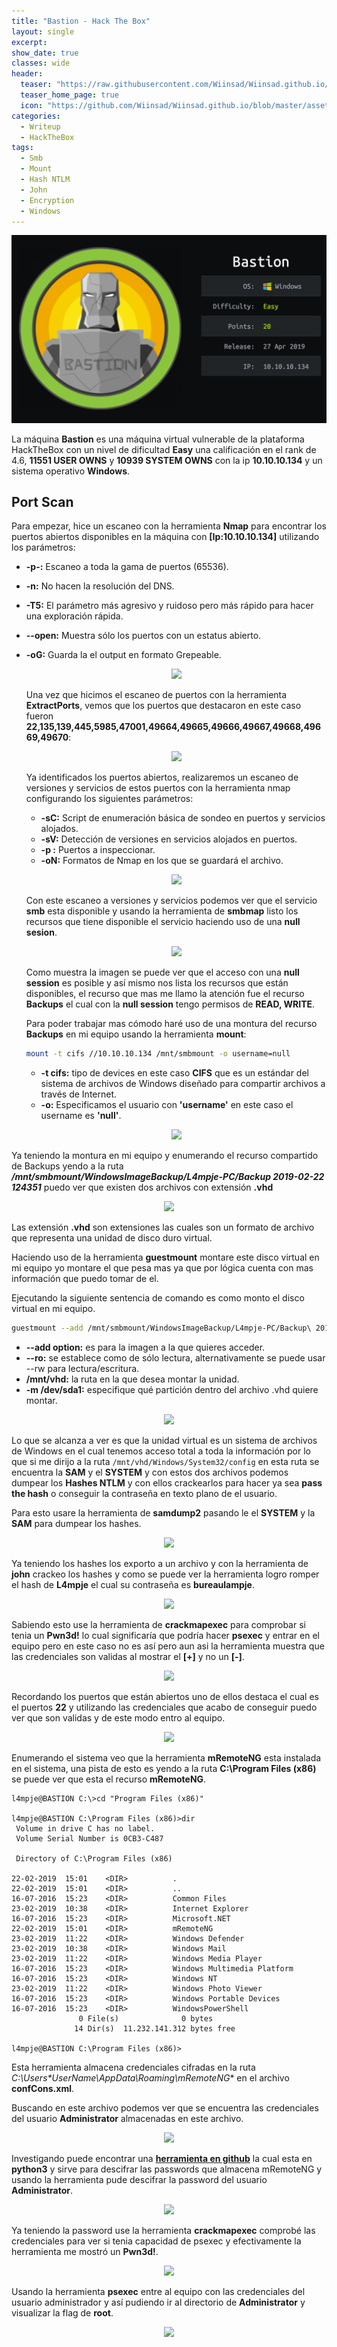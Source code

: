 ```yaml
---
title: "Bastion - Hack The Box"
layout: single
excerpt:
show_date: true
classes: wide
header:
  teaser: "https://raw.githubusercontent.com/Wiinsad/Wiinsad.github.io/master/assets/images/machines/HTB/Bastion/data/Bastion.png"
  teaser_home_page: true
  icon: "https://github.com/Wiinsad/Wiinsad.github.io/blob/master/assets/images/icons/Hackthebox2.png?raw=true"
categories:
  - Writeup
  - HackTheBox
tags:
  - Smb
  - Mount
  - Hash NTLM
  - John
  - Encryption
  - Windows
---
```


<p align="center">
<img src="https://raw.githubusercontent.com/Wiinsad/Wiinsad.github.io/master/assets/images/machines/HTB/Bastion/data/BastionHTB.png">
</p>

La máquina **Bastion** es una máquina virtual vulnerable de la plataforma HackTheBox con un nivel de dificultad **Easy** una calificación en el rank de 4.6, **11551 USER OWNS** y **10939 SYSTEM OWNS** con la ip **10.10.10.134** y un sistema operativo **Windows**.

## Port Scan

Para empezar, hice un escaneo con la herramienta **Nmap** para encontrar los puertos abiertos disponibles en la máquina con **[Ip:10.10.10.134]** utilizando los parámetros:
- **-p-:**    Escaneo a toda la gama de puertos (65536).
- **-n:**     No hacen la resolución del DNS.
- **-T5:**    El parámetro más agresivo y ruidoso pero más rápido para hacer una exploración rápida.
- **--open:** Muestra sólo los puertos con un estatus abierto.
- **-oG:**    Guarda la el output en formato Grepeable.

  <p align="center">
  <img src="https://raw.githubusercontent.com/Wiinsad/winsad/master/assets/images/machines/HTB/Bastion/scan/scanPort.png">
  </p>


  Una vez que hicimos el escaneo de puertos con la herramienta **ExtractPorts**, vemos que los puertos que destacaron en este caso fueron **22,135,139,445,5985,47001,49664,49665,49666,49667,49668,49669,49670**:

  <p align="center">
  <img src="https://raw.githubusercontent.com/Wiinsad/winsad/master/assets/images/machines/HTB/Bastion/scan/Ports.png">
  </p>


  Ya identificados los puertos abiertos, realizaremos un escaneo de versiones y servicios de estos puertos con la herramienta nmap configurando los siguientes parámetros:

  - **-sC:** Script de enumeración básica de sondeo en puertos y servicios alojados.
  - **-sV:** Detección de versiones en servicios alojados en puertos.
  - **-p :** Puertos a inspeccionar.
  - **-oN:** Formatos de Nmap en los que se guardará el archivo.

  <p align="center">
  <img src="https://raw.githubusercontent.com/Wiinsad/winsad/master/assets/images/machines/HTB/Bastion/scan/PortServ.png">
  </p>

  Con este escaneo a versiones y servicios podemos ver que el servicio **smb** esta disponible y usando la herramienta de **smbmap** listo los recursos que tiene disponible el servicio haciendo uso de una **null sesion**.

  <p align="center">
  <img src="https://raw.githubusercontent.com/Wiinsad/winsad/master/assets/images/machines/HTB/Bastion/scan/smbmap.png">
  </p>

  Como muestra la imagen se puede ver que el acceso con una **null session** es posible y así mismo nos lista los recursos que están disponibles, el recurso que mas me llamo la atención fue el recurso **Backups** el cual con la **null session** tengo permisos de **READ, WRITE**.


  Para poder trabajar mas cómodo haré uso de una montura del recurso **Backups** en mi equipo usando la herramienta **mount**:

  ```bash
  mount -t cifs //10.10.10.134 /mnt/smbmount -o username=null
  ```

  - **-t cifs:** tipo de devices en este caso **CIFS** que es un estándar del sistema de archivos de Windows diseñado para compartir archivos a través de Internet.
  - **-o:** Especificamos el usuario con **'username'** en este caso el username es **'null'**.

  <p align="center">
  <img src="https://raw.githubusercontent.com/Wiinsad/winsad/master/assets/images/machines/HTB/Bastion/scan/mount.png">
  </p>

 Ya teniendo la montura en mi equipo y enumerando el recurso compartido de Backups yendo a la ruta ***/mnt/smbmount/WindowsImageBackup/L4mpje-PC/Backup 2019-02-22 124351*** puedo ver que existen dos archivos con extensión **.vhd**

 <p align="center">
 <img src="https://raw.githubusercontent.com/Wiinsad/winsad/master/assets/images/machines/HTB/Bastion/scan/lis.png">
 </p>


 Las extensión **.vhd** son extensiones las cuales son un formato de archivo que representa una unidad de disco duro virtual.

 Haciendo uso de la herramienta **guestmount** montare este disco virtual en mi equipo yo montare el que pesa mas ya que por lógica cuenta con mas información que puedo tomar de el.

 Ejecutando la siguiente sentencia de comando es como monto el disco virtual en mi equipo.

 ```bash
guestmount --add /mnt/smbmount/WindowsImageBackup/L4mpje-PC/Backup\ 2019-02-22\ 124351/9b9cfbc4-369e-11e9-a17c-806e6f6e6963.vhd --ro /mnt/vhd/ -m /dev/sda1
 ```

- **--add option:** es para la imagen a la que quieres acceder.
- **--ro:** se establece como de sólo lectura, alternativamente se puede usar --rw para lectura/escritura.
- **/mnt/vhd:** la ruta en la que desea montar la unidad.
- **-m /dev/sda1:** especifique qué partición dentro del archivo .vhd quiere montar.

<p align="center">
<img src="https://raw.githubusercontent.com/Wiinsad/winsad/master/assets/images/machines/HTB/Bastion/intrusion/mount.png">
</p>

Lo que se alcanza a ver es que la unidad virtual es un sistema de archivos de Windows en el cual tenemos acceso total a toda la información por lo que si me  dirijo a la ruta ```/mnt/vhd/Windows/System32/config``` en esta ruta se encuentra la **SAM** y el **SYSTEM** y con estos dos archivos podemos dumpear los **Hashes NTLM** y con ellos crackearlos para hacer ya sea **pass the hash** o conseguir la contraseña en texto plano de el usuario.

Para esto usare la herramienta de **samdump2** pasando le el **SYSTEM** y la **SAM** para dumpear los hashes.

<p align="center">
<img src="https://raw.githubusercontent.com/Wiinsad/winsad/master/assets/images/machines/HTB/Bastion/intrusion/hash.png">
</p>

Ya teniendo los hashes los exporto a un archivo y con la herramienta de **john** crackeo los hashes y como se puede ver la herramienta logro romper el hash de **L4mpje** el cual su contraseña es **bureaulampje**.

<p align="center">
<img src="https://raw.githubusercontent.com/Wiinsad/winsad/master/assets/images/machines/HTB/Bastion/intrusion/NT.png">
</p>

Sabiendo esto use la herramienta de **crackmapexec** para comprobar si tenia un **Pwn3d!** lo cual significaría que podría hacer **psexec** y entrar en el equipo pero en este caso no es así pero aun asi la herramienta muestra que las credenciales son validas al mostrar el **[+]** y no un **[-]**.

<p align="center">
<img src="https://raw.githubusercontent.com/Wiinsad/winsad/master/assets/images/machines/HTB/Bastion/intrusion/crack.png">
</p>

Recordando los puertos que están abiertos uno de ellos destaca el cual es el puertos **22** y utilizando las credenciales que acabo de conseguir puedo ver que son validas y de este modo entro al equipo.

<p align="center">
<img src="https://raw.githubusercontent.com/Wiinsad/winsad/master/assets/images/machines/HTB/Bastion/intrusion/ssh.png">
</p>

Enumerando el sistema veo que la herramienta **mRemoteNG** esta instalada en el sistema, una pista de esto es yendo a la ruta **C:\Program Files (x86)** se puede ver que esta el recurso **mRemoteNG**.


```windows
l4mpje@BASTION C:\>cd "Program Files (x86)"                                                                                     

l4mpje@BASTION C:\Program Files (x86)>dir                                                                                       
 Volume in drive C has no label.                                                                                                
 Volume Serial Number is 0CB3-C487                                                                                              

 Directory of C:\Program Files (x86)                                                                                            

22-02-2019  15:01    <DIR>          .                                                                                           
22-02-2019  15:01    <DIR>          ..                                                                                          
16-07-2016  15:23    <DIR>          Common Files                                                                                
23-02-2019  10:38    <DIR>          Internet Explorer                                                                           
16-07-2016  15:23    <DIR>          Microsoft.NET                                                                               
22-02-2019  15:01    <DIR>          mRemoteNG                                                                                   
23-02-2019  11:22    <DIR>          Windows Defender                                                                            
23-02-2019  10:38    <DIR>          Windows Mail                                                                                
23-02-2019  11:22    <DIR>          Windows Media Player                                                                        
16-07-2016  15:23    <DIR>          Windows Multimedia Platform                                                                 
16-07-2016  15:23    <DIR>          Windows NT                                                                                  
23-02-2019  11:22    <DIR>          Windows Photo Viewer                                                                        
16-07-2016  15:23    <DIR>          Windows Portable Devices                                                                    
16-07-2016  15:23    <DIR>          WindowsPowerShell                                                                           
               0 File(s)              0 bytes                                                                                   
              14 Dir(s)  11.232.141.312 bytes free                                                                              

l4mpje@BASTION C:\Program Files (x86)>
```
Esta herramienta almacena credenciales cifradas en la ruta **C:\Users\*UserName*\AppData\Roaming\mRemoteNG** en el archivo **confCons.xml**.


Buscando en este archivo podemos ver que se encuentra las credenciales del usuario **Administrator** almacenadas en este archivo.

<p align="center">
<img src="https://raw.githubusercontent.com/Wiinsad/winsad/master/assets/images/machines/HTB/Bastion/intrusion/pad.png">
</p>


Investigando puede encontrar una **[herramienta en github](https://github.com/haseebT/mRemoteNG-Decrypt)** la cual esta en **python3** y sirve para descifrar las passwords que almacena mRemoteNG y usando la herramienta pude descifrar la password del usuario **Administrator**.

<p align="center">
<img src="https://raw.githubusercontent.com/Wiinsad/winsad/master/assets/images/machines/HTB/Bastion/intrusion/pas.png">
</p>

Ya teniendo la password use la herramienta **crackmapexec** comprobé las credenciales para ver si tenia capacidad de psexec y efectivamente la herramienta me mostró un **Pwn3d!**.

<p align="center">
<img src="https://raw.githubusercontent.com/Wiinsad/winsad/master/assets/images/machines/HTB/Bastion/intrusion/cram.png">
</p>

Usando la herramienta **psexec** entre al equipo con las credenciales del usuario administrador y así pudiendo ir al directorio de **Administrator** y visualizar la flag de **root**.

<p align="center">
<img src="https://raw.githubusercontent.com/Wiinsad/winsad/master/assets/images/machines/HTB/Bastion/intrusion/adm.png">
</p>
